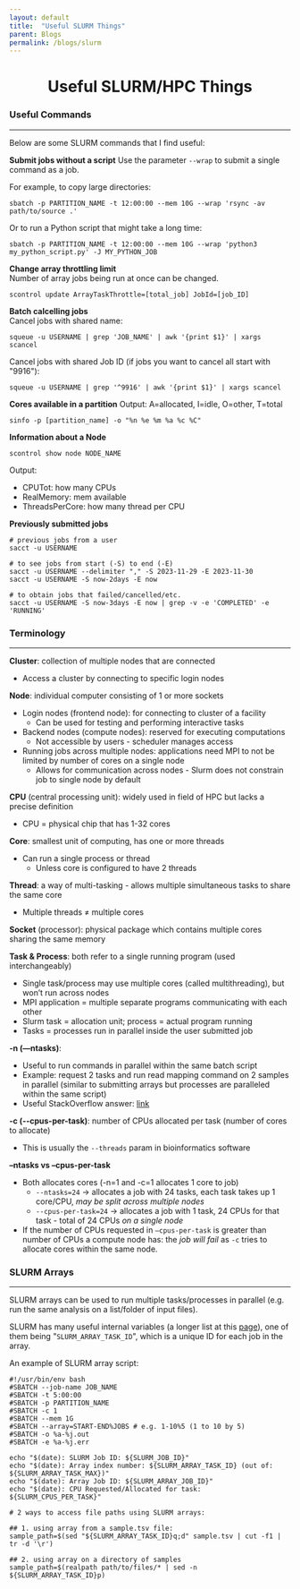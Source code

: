 ```yaml
---
layout: default
title:  "Useful SLURM Things"
parent: Blogs
permalink: /blogs/slurm
---
```

<h1><center>Useful SLURM/HPC Things</center></h1>

### Useful Commands 
--------------------------------------------------------------------------------
Below are some SLURM commands that I find useful:  

**Submit jobs without a script**
Use the parameter `--wrap` to submit a single command as a job.  

For example, to copy large directories:  
```
sbatch -p PARTITION_NAME -t 12:00:00 --mem 10G --wrap 'rsync -av path/to/source .'
```

Or to run a Python script that might take a long time:  
```
sbatch -p PARTITION_NAME -t 12:00:00 --mem 10G --wrap 'python3 my_python_script.py' -J MY_PYTHON_JOB
```

**Change array throttling limit**  
Number of array jobs being run at once can be changed.  
```
scontrol update ArrayTaskThrottle=[total_job] JobId=[job_ID]
```

**Batch calcelling jobs**  
Cancel jobs with shared name:  
```
squeue -u USERNAME | grep 'JOB_NAME' | awk '{print $1}' | xargs scancel
```

Cancel jobs with shared Job ID (if jobs you want to cancel all start with "9916"):  
```
squeue -u USERNAME | grep '^9916' | awk '{print $1}' | xargs scancel
```

**Cores available in a partition**
Output: A=allocated, I=idle, O=other, T=total
```
sinfo -p [partition_name] -o "%n %e %m %a %c %C"
```

**Information about a Node**
```
scontrol show node NODE_NAME
```
Output:  
- CPUTot: how many CPUs
- RealMemory: mem available
- ThreadsPerCore: how many thread per CPU

**Previously submitted jobs**
```
# previous jobs from a user
sacct -u USERNAME

# to see jobs from start (-S) to end (-E)
sacct -u USERNAME --delimiter "," -S 2023-11-29 -E 2023-11-30
sacct -u USERNAME -S now-2days -E now

# to obtain jobs that failed/cancelled/etc. 
sacct -u USERNAME -S now-3days -E now | grep -v -e 'COMPLETED' -e 'RUNNING'
```


### Terminology
--------------------------------------------------------------------------------
**Cluster**:  collection of multiple nodes that are connected  
- Access a cluster by connecting to specific login nodes  

**Node**: individual computer consisting of 1 or more sockets  
- Login nodes (frontend node): for connecting to cluster of a facility  
  - Can be used for testing and performing interactive tasks  
- Backend nodes (compute nodes): reserved for executing computations  
  - Not accessible by users - scheduler manages access   
- Running jobs across multiple nodes: applications need MPI to not be limited by number of cores on a single node  
  - Allows for communication across nodes - Slurm does not constrain job to single node by default  

**CPU** (central processing unit): widely used in field of HPC but lacks a precise definition  
- CPU = physical chip that has 1-32 cores  

**Core**: smallest unit of computing, has one or more threads 
- Can run a single process or thread  
  - Unless core is configured to have 2 threads  

**Thread**: a way of multi-tasking - allows multiple simultaneous tasks to share the same core 
- Multiple threads ≠ multiple cores 

**Socket** (processor): physical package which contains multiple cores sharing the same memory  

**Task & Process**: both refer to a single running program (used interchangeably)   
- Single task/process may use multiple cores (called multithreading), but won’t run across nodes  
- MPI application = multiple separate programs communicating with each other 
- Slurm task = allocation unit; process = actual program running 
- Tasks = processes run in parallel inside the user submitted job 

**-n (—ntasks)**: 
- Useful to run commands in parallel within the same batch script 
- Example: request 2 tasks and run read mapping command on 2 samples in parallel (similar to submitting arrays but processes are paralleled within the same script)
- Useful StackOverflow answer: [link](https://stackoverflow.com/questions/39186698/what-does-the-ntasks-or-n-tasks-does-in-slurm)

**-c (--cpus-per-task)**: number of CPUs allocated per task (number of cores to allocate)   
- This is usually the `--threads` param in bioinformatics software  

**–ntasks vs –cpus-per-task** 
- Both allocates cores (-n=1 and -c=1 allocates 1 core to job) 
  - `--ntasks=24` → allocates a job with 24 tasks, each task takes up 1 core/CPU, _may be split across multiple nodes_  
  - `--cpus-per-task=24` → allocates a job with 1 task, 24 CPUs for that task - total of 24 CPUs _on a single node_  
- If the number of CPUs requested in `–cpus-per-task` is greater than number of CPUs a compute node has: the _job will fail_  as `-c` tries to allocate cores within the same node.  

### SLURM Arrays
--------------------------------------------------------------------------------
SLURM arrays can be used to run multiple tasks/processes in parallel (e.g. run the same analysis on a list/folder of input files).  

SLURM has many useful internal variables (a longer list at this [page](https://docs.hpc.shef.ac.uk/en/latest/referenceinfo/scheduler/SLURM/SLURM-environment-variables.html#gsc.tab=0)), one of them being "`SLURM_ARRAY_TASK_ID`", which is a unique ID for each job in the array. 

An example of SLURM array script:  
```
#!/usr/bin/env bash
#SBATCH --job-name JOB_NAME
#SBATCH -t 5:00:00
#SBATCH -p PARTITION_NAME 
#SBATCH -c 1   
#SBATCH --mem 1G
#SBATCH --array=START-END%JOBS # e.g. 1-10%5 (1 to 10 by 5)
#SBATCH -o %a-%j.out
#SBATCH -e %a-%j.err

echo "$(date): SLURM Job ID: ${SLURM_JOB_ID}"
echo "$(date): Array index number: ${SLURM_ARRAY_TASK_ID} (out of: ${SLURM_ARRAY_TASK_MAX})"
echo "$(date): Array Job ID: ${SLURM_ARRAY_JOB_ID}"
echo "$(date): CPU Requested/Allocated for task: ${SLURM_CPUS_PER_TASK}"

# 2 ways to access file paths using SLURM arrays: 

## 1. using array from a sample.tsv file:
sample_path=$(sed "${SLURM_ARRAY_TASK_ID}q;d" sample.tsv | cut -f1 | tr -d '\r')

## 2. using array on a directory of samples
sample_path=$(realpath path/to/files/* | sed -n ${SLURM_ARRAY_TASK_ID}p)
```